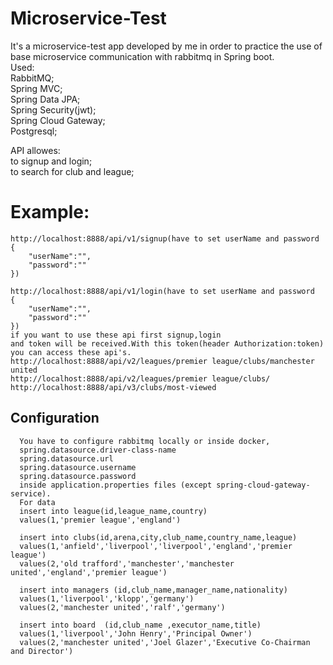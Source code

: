 
# Microservice-Test
It's a microservice-test app  developed by me in order to practice the use of base microservice communication with rabbitmq in Spring boot.    
Used:  
RabbitMQ;     
Spring MVC;  
Spring Data JPA;  
Spring Security(jwt);  
Spring Cloud Gateway;  
Postgresql;       

API allowes:      
to signup and login;  
to search for club and league;    

# Example:
```http
http://localhost:8888/api/v1/signup(have to set userName and password
{
    "userName":"",
    "password":""
})

http://localhost:8888/api/v1/login(have to set userName and password
{
    "userName":"",
    "password":""
})
if you want to use these api first signup,login
and token will be received.With this token(header Authorization:token)
you can access these api's. 
http://localhost:8888/api/v2/leagues/premier league/clubs/manchester united
http://localhost:8888/api/v2/leagues/premier league/clubs/
http://localhost:8888/api/v3/clubs/most-viewed
```
## Configuration

```http
  You have to configure rabbitmq locally or inside docker,
  spring.datasource.driver-class-name
  spring.datasource.url
  spring.datasource.username
  spring.datasource.password 
  inside application.properties files (except spring-cloud-gateway-service).
  For data
  insert into league(id,league_name,country) 
  values(1,'premier league','england')
  
  insert into clubs(id,arena,city,club_name,country_name,league)
  values(1,'anfield','liverpool','liverpool','england','premier league')
  values(2,'old trafford','manchester','manchester united','england','premier league')
  
  insert into managers (id,club_name,manager_name,nationality)
  values(1,'liverpool','klopp','germany')
  values(2,'manchester united','ralf','germany')

  insert into board  (id,club_name ,executor_name,title) 
  values(1,'liverpool','John Henry','Principal Owner')
  values(2,'manchester united','Joel Glazer','Executive Co-Chairman and Director')
```
